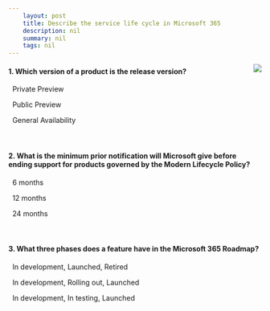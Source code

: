 ```yaml
---
    layout: post
    title: Describe the service life cycle in Microsoft 365 
    description: nil
    summary: nil
    tags: nil
---
```



 <a target="_blank" href="https://docs.microsoft.com/en-us/learn/modules/describe-service-life-cycle-microsoft-365/5-knowledge-check/"><i class="fas fa-external-link-alt"></i> </a>
 <img align="right" src="https://docs.microsoft.com/en-us/learn/achievements/describe-the-service-life-cycle-in-microsoft-365.svg">
####  1. Which version of a product is the release version?


<i class='far fa-square'></i> &nbsp;&nbsp;Private Preview

<i class='far fa-square'></i> &nbsp;&nbsp;Public Preview

<i class='fas fa-check-square' style='color: Dodgerblue;'></i> &nbsp;&nbsp;General Availability
<br />
<br />
<br />

####  2. What is the minimum prior notification will Microsoft give before ending support for products governed by the Modern Lifecycle Policy?


<i class='far fa-square'></i> &nbsp;&nbsp;6 months

<i class='fas fa-check-square' style='color: Dodgerblue;'></i> &nbsp;&nbsp;12 months

<i class='far fa-square'></i> &nbsp;&nbsp;24 months
<br />
<br />
<br />

####  3. What three phases does a feature have in the Microsoft 365 Roadmap?


<i class='far fa-square'></i> &nbsp;&nbsp;In development, Launched, Retired

<i class='fas fa-check-square' style='color: Dodgerblue;'></i> &nbsp;&nbsp;In development, Rolling out, Launched

<i class='far fa-square'></i> &nbsp;&nbsp;In development, In testing, Launched
<br />
<br />
<br />
